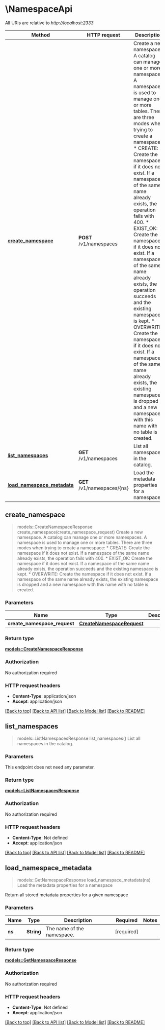 # \NamespaceApi

All URIs are relative to *http://localhost:2333*

Method | HTTP request | Description
------------- | ------------- | -------------
[**create_namespace**](NamespaceApi.md#create_namespace) | **POST** /v1/namespaces | Create a new namespace. A catalog can manage one or more namespaces. A namespace is used to manage one or more tables. There are three modes when trying to create a namespace:   * CREATE: Create the namespace if it does not exist. If a namespace of the same name already exists, the operation fails with 400.   * EXIST_OK: Create the namespace if it does not exist. If a namespace of the same name already exists, the operation succeeds and the existing namespace is kept.   * OVERWRITE: Create the namespace if it does not exist. If a namespace of the same name already exists, the existing namespace is dropped and a new namespace with this name with no table is created. 
[**list_namespaces**](NamespaceApi.md#list_namespaces) | **GET** /v1/namespaces | List all namespaces in the catalog. 
[**load_namespace_metadata**](NamespaceApi.md#load_namespace_metadata) | **GET** /v1/namespaces/{ns} | Load the metadata properties for a namespace



## create_namespace

> models::CreateNamespaceResponse create_namespace(create_namespace_request)
Create a new namespace. A catalog can manage one or more namespaces. A namespace is used to manage one or more tables. There are three modes when trying to create a namespace:   * CREATE: Create the namespace if it does not exist. If a namespace of the same name already exists, the operation fails with 400.   * EXIST_OK: Create the namespace if it does not exist. If a namespace of the same name already exists, the operation succeeds and the existing namespace is kept.   * OVERWRITE: Create the namespace if it does not exist. If a namespace of the same name already exists, the existing namespace is dropped and a new namespace with this name with no table is created. 

### Parameters


Name | Type | Description  | Required | Notes
------------- | ------------- | ------------- | ------------- | -------------
**create_namespace_request** | [**CreateNamespaceRequest**](CreateNamespaceRequest.md) |  | [required] |

### Return type

[**models::CreateNamespaceResponse**](CreateNamespaceResponse.md)

### Authorization

No authorization required

### HTTP request headers

- **Content-Type**: application/json
- **Accept**: application/json

[[Back to top]](#) [[Back to API list]](../README.md#documentation-for-api-endpoints) [[Back to Model list]](../README.md#documentation-for-models) [[Back to README]](../README.md)


## list_namespaces

> models::ListNamespacesResponse list_namespaces()
List all namespaces in the catalog. 

### Parameters

This endpoint does not need any parameter.

### Return type

[**models::ListNamespacesResponse**](ListNamespacesResponse.md)

### Authorization

No authorization required

### HTTP request headers

- **Content-Type**: Not defined
- **Accept**: application/json

[[Back to top]](#) [[Back to API list]](../README.md#documentation-for-api-endpoints) [[Back to Model list]](../README.md#documentation-for-models) [[Back to README]](../README.md)


## load_namespace_metadata

> models::GetNamespaceResponse load_namespace_metadata(ns)
Load the metadata properties for a namespace

Return all stored metadata properties for a given namespace

### Parameters


Name | Type | Description  | Required | Notes
------------- | ------------- | ------------- | ------------- | -------------
**ns** | **String** | The name of the namespace. | [required] |

### Return type

[**models::GetNamespaceResponse**](GetNamespaceResponse.md)

### Authorization

No authorization required

### HTTP request headers

- **Content-Type**: Not defined
- **Accept**: application/json

[[Back to top]](#) [[Back to API list]](../README.md#documentation-for-api-endpoints) [[Back to Model list]](../README.md#documentation-for-models) [[Back to README]](../README.md)

